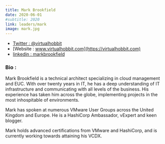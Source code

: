 ```yaml
---
title: Mark Brookfield
date: 2020-06-01
#subtitle: 2020
link: leaders/mark
image: mark.jpg
---
```

- [Twitter : @virtualhobbit](https://twitter.com/virtualhobbit)
- [Website : www.virtualhobbit.com](https://virtualhobbit.com)
- [linkedin : markbrookfield](https://www.linkedin.com/in/markbrookfield/)
### Bio : 

Mark Brookfield is a technical architect specializing in cloud management and EUC. With over twenty years in IT, he has a deep understanding of IT infrastructure and communicating with all levels of the business. His experience has taken him across the globe, implementing projects in the most inhospitable of environments.

Mark has spoken at numerous VMware User Groups across the United Kingdom and Europe. He is a HashiCorp Ambassador, vExpert and keen blogger.

Mark holds advanced certifications from VMware and HashiCorp, and is currently working towards attaining his VCDX.

